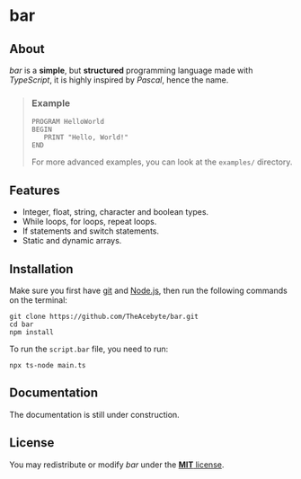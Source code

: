 # bar

## About
*bar* is a **simple**, but **structured** programming language made with *TypeScript*, it is highly inspired by *Pascal*, hence the name.

> ### Example
> ```
> PROGRAM HelloWorld
> BEGIN
>    PRINT "Hello, World!"
> END
> ```
> For more advanced examples, you can look at the `examples/` directory.

## Features
* Integer, float, string, character and boolean types.
* While loops, for loops, repeat loops.
* If statements and switch statements.
* Static and dynamic arrays.

## Installation
Make sure you first have [git](https://git-scm.com) and [Node.js](https://nodejs.org), then run the following commands on the terminal:
```
git clone https://github.com/TheAcebyte/bar.git
cd bar
npm install
```

To run the `script.bar` file, you need to run:
```
npx ts-node main.ts
```

## Documentation
The documentation is still under construction.

## License
You may redistribute or modify *bar* under the [**MIT** license](LICENSE).

